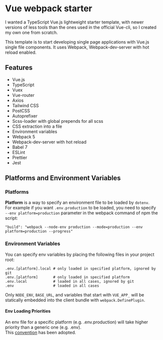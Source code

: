 # Vue webpack starter
I wanted a TypeScript Vue.js lightweight starter template, with newer versions of less tools than the ones used in the official Vue-cli, so I created my own one from scratch.

This template is to start developing single page applications with Vue.js single file components. It uses Webpack, Webpack-dev-server with hot reload enabled.

## Features
- Vue.js
- TypeScript
- Vuex
- Vue-router
- Axios
- Tailwind CSS
- PostCSS
- Autoprefixer
- Scss-loader with global prepends for all scss
- CSS extraction into a file
- Environment variables
- Webpack 5
- Webpack-dev-server with hot reload
- Babel 7
- ESLint
- Prettier
- Jest

## Platforms and Environment Variables

### Platforms
**Platform** is a way to specify an environment file to be loaded by `dotenv`.  
For example if you want `.env.production` to be loaded, you need to specify `--env platform=production` parameter in the webpack command of npm the script:
```shell
"build": "webpack --node-env production --mode=production --env platform=production --progress"
```

### Environment Variables
You can specify env variables by placing the following files in your project root:
```shell
.env.[platform].local # only loaded in specified platform, ignored by git
.env.[platform]       # only loaded in specified platform
.env.local            # loaded in all cases, ignored by git
.env                  # loaded in all cases
```

Only `NODE_ENV`, `BASE_URL`, and variables that start with `VUE_APP_` will be statically embedded into the client bundle with `webpack.DefinePlugin`.

#### Env Loading Priorities
An env file for a specific platform (e.g. .env.production) will take higher priority than a generic one (e.g. .env).  
This [convention](https://github.com/bkeepers/dotenv#what-other-env-files-can-i-use) has been adopted.
